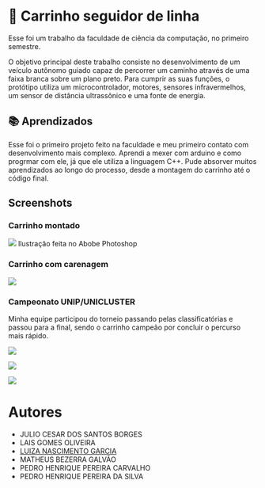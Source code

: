 
#  👋  Carrinho seguidor de linha

Esse foi um trabalho da faculdade de ciência da computação, no primeiro semestre.

O objetivo principal deste trabalho consiste no desenvolvimento de um veículo autônomo guiado capaz de percorrer um caminho através de uma faixa branca sobre um plano preto. Para cumprir as suas funções, o protótipo utiliza um microcontrolador, motores, sensores infravermelhos, um sensor de distância ultrassônico e uma fonte de energia.


## 📚 Aprendizados

Esse foi o primeiro projeto feito na faculdade e meu primeiro contato com desenvolvimento mais complexo. Aprendi a mexer com arduino e como progrmar com ele, já que ele utiliza a linguagem C++. Pude absorver muitos aprendizados ao longo do processo, desde a montagem do carrinho até o código final.
## Screenshots

### Carrinho montado

![](https://cdn.discordapp.com/attachments/821534696433123348/1070085910760267837/carrinho.jpg)
Ilustração feita no Abobe Photoshop

### Carrinho com carenagem

![](https://cdn.discordapp.com/attachments/821534696433123348/1070090352943435866/Imagem_do_WhatsApp_de_2023-01-31_as_18.14.18.jpg)

### Campeonato UNIP/UNICLUSTER
Minha equipe participou do torneio passando pelas classificatórias e passou para a final, sendo o carrinho campeão por concluir o percurso mais rápido.


![](https://cdn.discordapp.com/attachments/821534696433123348/1070086333445447690/Novo_projeto.gif)

![](https://cdn.discordapp.com/attachments/821534696433123348/1070090384685944873/eu.jpg)

![](https://cdn.discordapp.com/attachments/821534696433123348/1070091078478340126/foto_campeonato.jpg)

# Autores

- JULIO CESAR DOS SANTOS BORGES
- LAIS GOMES OLIVEIRA
- [LUIZA NASCIMENTO GARCIA](https://www.github.com/octokatherine)
- MATHEUS BEZERRA GALVÃO
- PEDRO HENRIQUE PEREIRA CARVALHO
- PEDRO HENRIQUE PEREIRA DA SILVA
